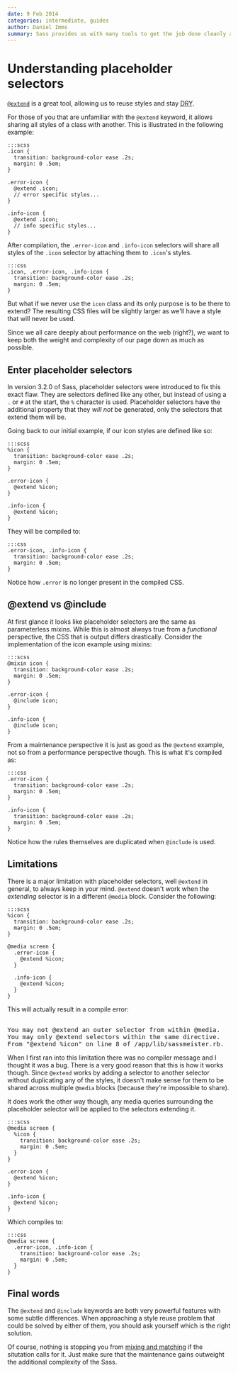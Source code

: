 ```yaml
---
date: 9 Feb 2014
categories: intermediate, guides
author: Daniel Imms
summary: Sass provides us with many tools to get the job done cleanly and efficiently. This article from Daniel Imms goes into depth on using placeholder selectors with `@extend`, problems that can occur and how it differs with `@include`.
---
```


# Understanding placeholder selectors

[`@extend`](http://sass-lang.com/docs/yardoc/file.SASS_REFERENCE.html#extend) is a great tool, allowing us to reuse styles and stay <abbr title="Don't Repeat Yourself">DRY</abbr>. 

For those of you that are unfamiliar with the `@extend` keyword, it allows sharing all styles of a class with another. This is illustrated in the following example:

    :::scss
    .icon {
      transition: background-color ease .2s;
      margin: 0 .5em;
    }

    .error-icon {
      @extend .icon;
      // error specific styles...
    }

    .info-icon {
      @extend .icon;
      // info specific styles...
    }

After compilation, the `.error-icon` and `.info-icon` selectors will share all styles of the `.icon` selector by attaching them to `.icon`'s styles.

    :::css
    .icon, .error-icon, .info-icon {
      transition: background-color ease .2s;
      margin: 0 .5em;
    }


But what if we never use the `icon` class and its only purpose is to be there to extend? The resulting CSS files will be slightly larger as we'll have a style that will never be used.

Since we all care deeply about performance on the web (right?), we want to keep both the weight and complexity of our page down as much as possible.

## Enter placeholder selectors

In version 3.2.0 of Sass, placeholder selectors were introduced to fix this exact flaw. They are selectors defined like any other, but instead of using a `.` or `#` at the start, the `%` character is used. Placeholder selectors have the additional property that they *will not* be generated, only the selectors that extend them will be.

Going back to our initial example, if our icon styles are defined like so:

    :::scss
    %icon {
      transition: background-color ease .2s;
      margin: 0 .5em;
    }

    .error-icon {
      @extend %icon;
    }

    .info-icon {
      @extend %icon;
    }

They will be compiled to:

    :::css
    .error-icon, .info-icon {
      transition: background-color ease .2s;
      margin: 0 .5em;
    }

Notice how `.error` is no longer present in the compiled CSS.

## @extend vs @include

At first glance it looks like placeholder selectors are the same as parameterless mixins. While this is almost always true from a *functional* perspective, the CSS that is output differs drastically. Consider the implementation of the icon example using mixins:

    :::scss
    @mixin icon {
      transition: background-color ease .2s;
      margin: 0 .5em;
    }

    .error-icon {
      @include icon;
    }

    .info-icon {
      @include icon;
    }

From a maintenance perspective it is just as good as the `@extend` example, not so from a performance perspective though. This is what it's compiled as:

    :::css
    .error-icon {
      transition: background-color ease .2s;
      margin: 0 .5em;
    }

    .info-icon {
      transition: background-color ease .2s;
      margin: 0 .5em;
    }

Notice how the rules themselves are duplicated when `@include` is used.

## Limitations

There is a major limitation with placeholder selectors, well `@extend` in general, to always keep in your mind. `@extend` doesn't work when the *extending* selector is in a different `@media` block. Consider the following:

    :::scss
    %icon {
      transition: background-color ease .2s;
      margin: 0 .5em;
    }

    @media screen {
      .error-icon {
        @extend %icon;
      }
      
      .info-icon {
        @extend %icon;
      }
    }

This will actually result in a compile error:

<pre><samp>
You may not @extend an outer selector from within @media.
You may only @extend selectors within the same directive.
From "@extend %icon" on line 8 of /app/lib/sassmeister.rb.
</samp></pre>

When I first ran into this limitation there was no compiler message and I thought it was a bug. There is a very good reason that this is how it works though. Since `@extend` works by adding a selector to another selector without duplicating any of the styles, it doesn't make sense for them to be shared across multiple `@media` blocks (because they're impossible to share).

It does work the other way though, any media queries surrounding the placeholder selector will be applied to the selectors extending it.

    :::scss
    @media screen {
      %icon {
        transition: background-color ease .2s;
        margin: 0 .5em;
      }
    }

    .error-icon {
      @extend %icon;
    }

    .info-icon {
      @extend %icon;
    }

Which compiles to:

    :::css
    @media screen {
      .error-icon, .info-icon {
        transition: background-color ease .2s;
        margin: 0 .5em;
      }
    }

## Final words

The `@extend` and `@include` keywords are both very powerful features with some subtle differences. When approaching a style reuse problem that could be solved by either of them, you should ask yourself which is the right solution.

Of course, nothing is stopping you from [mixing and matching](http://sassmeister.com/gist/8893261) if the situtation calls for it. Just make sure that the maintenance gains outweight the additional complexity of the Sass.
